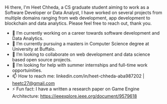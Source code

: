 Hi there, I'm Heet Chheda, a CS graduate student aiming to work as a Software Developer or Data Analyst, I have worked on several projects from multiple domains ranging from web development, app development to blockchain and data analytics. Please feel free to reach out, thank you.

- 🔭 I’m currently working on a career towards software development and Data Analytics.
- 🌱 I’m currently pursuing a masters in Computer Science degree at University at Buffalo.
- 👯 I’m looking to collaborate on web development and data science based open source projects.
- 🤔 I’m looking for help with summer internships and full-time work opportuinities.
- 📫 How to reach me: linkedin.com/in/heet-chheda-aba987202 | heetc27@gmail.com
- ⚡ Fun fact: I have a written a research paper on Game Engine Architecture: https://ieeexplore.ieee.org/document/9579618


